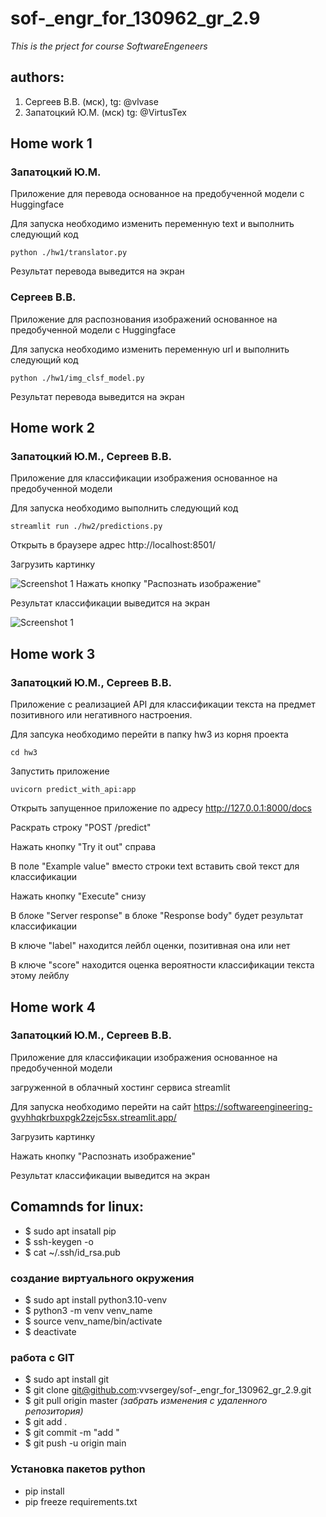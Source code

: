 # sof-_engr_for_130962_gr_2.9
*This is the prject for course  SoftwareEngeneers*

## authors:
1. Сергеев В.В. (мск), tg: @vlvase
2. Запатоцкий Ю.М. (мск) tg: @VirtusTex

## Home work 1
### Запатоцкий Ю.М.
Приложение для перевода основанное на предобученной модели с Huggingface

Для запуска необходимо изменить переменную text и выполнить следующий код
```
python ./hw1/translator.py
```
Результат перевода выведится на экран

### Сергеев В.В.
Приложение для распознования  изображений основанное на предобученной модели с Huggingface

Для запуска необходимо изменить переменную url и выполнить следующий код
```
python ./hw1/img_clsf_model.py
```
Результат перевода выведится на экран

## Home work 2
### Запатоцкий Ю.М., Сергеев В.В.
Приложение для классификации изображения основанное на предобученной модели

Для запуска необходимо выполнить следующий код
```
streamlit run ./hw2/predictions.py
```
Открыть в браузере адрес http://localhost:8501/

Загрузить картинку

![Screenshot 1](https://github.com/srtxtex/software_engineering/blob/main/hw2/screenshot_1.png?raw=true)
Нажать кнопку "Распознать изображение"

Результат классификации выведится на экран

![Screenshot 1](https://github.com/srtxtex/software_engineering/blob/main/hw2/screenshot_1.png?raw=true)

## Home work 3
### Запатоцкий Ю.М., Сергеев В.В.
Приложение с реализацией API для классификации текста на предмет позитивного или негативного настроения.

Для запсука необходимо перейти в папку hw3 из корня проекта
```
cd hw3
```
Запустить приложение
```
uvicorn predict_with_api:app
```
Открыть запущенное приложение по адресу http://127.0.0.1:8000/docs

Раскрать строку "POST /predict"

Нажать кнопку "Try it out" справа

В поле "Example value" вместо строки text вставить свой текст для классификации

Нажать кнопку "Execute" снизу

В блоке "Server response" в блоке "Response body" будет результат классификации

В ключе "label" находится лейбл оценки, позитивная она или нет

В ключе "score" находится оценка вероятности классификации текста этому лейблу

## Home work 4
### Запатоцкий Ю.М., Сергеев В.В.
Приложение для классификации изображения основанное на предобученной модели

загруженной в облачный хостинг сервиса streamlit

Для запуска необходимо перейти на сайт https://softwareengineering-gvyhhqkrbuxpgk2zejc5sx.streamlit.app/

Загрузить картинку

Нажать кнопку "Распознать изображение"

Результат классификации выведится на экран

## Comamnds for linux:
- $ sudo apt insatall pip
- $ ssh-keygen -o
- $ cat ~/.ssh/id_rsa.pub 

### создание виртуального окружения
- $ sudo apt install python3.10-venv
- $ python3 -m venv venv_name
- $ source venv_name/bin/activate
- $ deactivate


### работа с GIT
- $ sudo apt install git
- $ git clone git@github.com:vvsergey/sof-_engr_for_130962_gr_2.9.git
- $ git pull origin master   *(забрать изменения с удаленного репозитория)*
- $ git add .
- $ git commit -m "add "
- $ git push -u origin main


### Установка пакетов python
- pip install
- pip freeze requirements.txt


